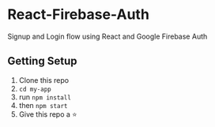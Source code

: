 # React-Firebase-Auth
Signup and Login flow using React and Google Firebase Auth

## Getting Setup
1. Clone this repo
2. `cd my-app`
3. run `npm install`
4. then `npm start`
5. Give this repo a ⭐️ 
